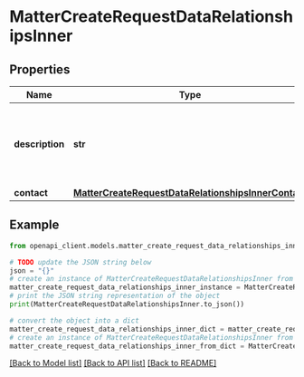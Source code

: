 # MatterCreateRequestDataRelationshipsInner


## Properties

Name | Type | Description | Notes
------------ | ------------- | ------------- | -------------
**description** | **str** | Describe the relationship between a Contact and a Matter. | 
**contact** | [**MatterCreateRequestDataRelationshipsInnerContact**](MatterCreateRequestDataRelationshipsInnerContact.md) |  | 

## Example

```python
from openapi_client.models.matter_create_request_data_relationships_inner import MatterCreateRequestDataRelationshipsInner

# TODO update the JSON string below
json = "{}"
# create an instance of MatterCreateRequestDataRelationshipsInner from a JSON string
matter_create_request_data_relationships_inner_instance = MatterCreateRequestDataRelationshipsInner.from_json(json)
# print the JSON string representation of the object
print(MatterCreateRequestDataRelationshipsInner.to_json())

# convert the object into a dict
matter_create_request_data_relationships_inner_dict = matter_create_request_data_relationships_inner_instance.to_dict()
# create an instance of MatterCreateRequestDataRelationshipsInner from a dict
matter_create_request_data_relationships_inner_from_dict = MatterCreateRequestDataRelationshipsInner.from_dict(matter_create_request_data_relationships_inner_dict)
```
[[Back to Model list]](../README.md#documentation-for-models) [[Back to API list]](../README.md#documentation-for-api-endpoints) [[Back to README]](../README.md)


